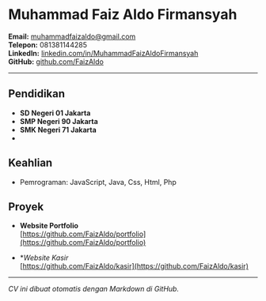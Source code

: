 # Muhammad Faiz Aldo Firmansyah

**Email:** muhammadfaizaldo@gmail.com  
**Telepon:** 081381144285  
**LinkedIn:** [linkedin.com/in/MuhammadFaizAldoFirmansyah](https://linkedin.com/in/MuhammadFaizAldoFirmansyah)  
**GitHub:** [github.com/FaizAldo](https://github.com/FaizAldo)

---

## Pendidikan

- **SD Negeri 01 Jakarta**
- **SMP Negeri 90 Jakarta**
- **SMK Negeri 71 Jakarta**
- 
## Keahlian

- Pemrograman: JavaScript, Java, Css, Html, Php 

## Proyek

- **Website Portfolio**  
  [https://github.com/FaizAldo/portfolio](https://github.com/FaizAldo/portfolio)

- **Website Kasir*  
  [https://github.com/FaizAldo/kasir](https://github.com/FaizAldo/kasir)

---

*CV ini dibuat otomatis dengan Markdown di GitHub.*
